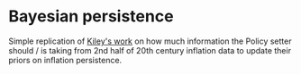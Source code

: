 # Bayesian persistence

Simple replication of [Kiley's work](https://www.federalreserve.gov/econres/notes/feds-notes/a-bayesian-update-on-inflation-and-inflation-persistence-20230707.html) on how much information the Policy setter should / is taking from 2nd half of 20th century inflation data to update their priors on inflation persistence.